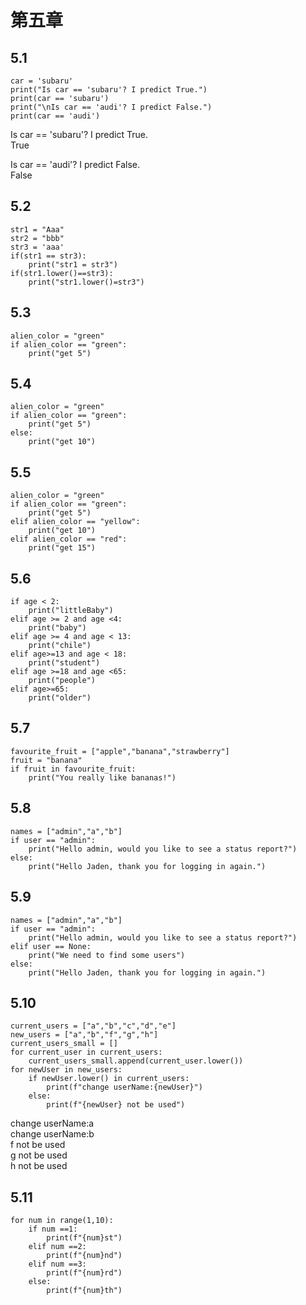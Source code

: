 #  第五章  
##  5.1
```
car = 'subaru' 
print("Is car == 'subaru'? I predict True.") 
print(car == 'subaru') 
print("\nIs car == 'audi'? I predict False.") 
print(car == 'audi')
```
Is car == 'subaru'? I predict True.  
True  

Is car == 'audi'? I predict False.  
False  
##  5.2  
```
str1 = "Aaa"
str2 = "bbb"
str3 = 'aaa'
if(str1 == str3):
    print("str1 = str3")
if(str1.lower()==str3):
    print("str1.lower()=str3")
```
##  5.3  
```
alien_color = "green"
if alien_color == "green":
    print("get 5")
```
##  5.4  
```
alien_color = "green"
if alien_color == "green":
    print("get 5")
else:
    print("get 10")
```
##  5.5  
```
alien_color = "green"
if alien_color == "green":
    print("get 5")
elif alien_color == "yellow":
    print("get 10")
elif alien_color == "red":
    print("get 15")
```
##  5.6  
```
if age < 2:
    print("littleBaby")
elif age >= 2 and age <4:
    print("baby")
elif age >= 4 and age < 13:
    print("chile")
elif age>=13 and age < 18:
    print("student")
elif age >=18 and age <65:
    print("people")
elif age>=65:
    print("older")
```
##  5.7  
```
favourite_fruit = ["apple","banana","strawberry"]
fruit = "banana"
if fruit in favourite_fruit:
    print("You really like bananas!")
```
##  5.8  
```
names = ["admin","a","b"]
if user == "admin":
    print("Hello admin, would you like to see a status report?")
else:
    print("Hello Jaden, thank you for logging in again.")
```
##  5.9  
```
names = ["admin","a","b"]
if user == "admin":
    print("Hello admin, would you like to see a status report?")
elif user == None:
    print("We need to find some users")
else:
    print("Hello Jaden, thank you for logging in again.")
```
##  5.10  
```
current_users = ["a","b","c","d","e"]
new_users = ["a","b","f","g","h"]
current_users_small = []
for current_user in current_users:
    current_users_small.append(current_user.lower())
for newUser in new_users:
    if newUser.lower() in current_users:
        print(f"change userName:{newUser}")
    else:
        print(f"{newUser} not be used")
```
change userName:a    
change userName:b    
f not be used  
g not be used  
h not be used  
##  5.11  
```
for num in range(1,10):
    if num ==1:
        print(f"{num}st")
    elif num ==2:
        print(f"{num}nd")
    elif num ==3:
        print(f"{num}rd")
    else:
        print(f"{num}th")
```
